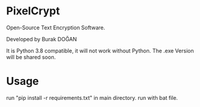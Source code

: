 # PixelCrypt
Open-Source Text Encryption Software.

Developed by Burak DOĞAN

It is Python 3.8 compatible, it will not work without Python. The .exe Version will be shared soon.

# Usage
run "pip install -r requirements.txt" in main directory.
run with bat file.
